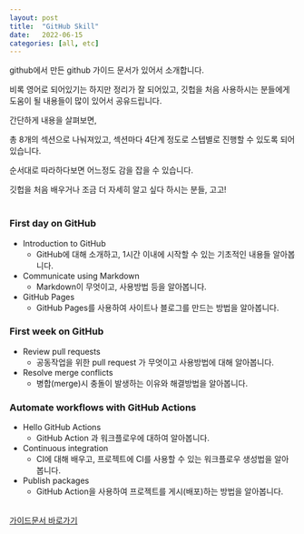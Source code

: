 ```yaml
---
layout: post
title:  "GitHub Skill"
date:   2022-06-15
categories: [all, etc]
---
```

github에서 만든 github 가이드 문서가 있어서 소개합니다.

비록 영어로 되어있기는 하지만 정리가 잘 되어있고, 깃헙을 처음 사용하시는 분들에게 도움이 될 내용들이 많이 있어서 공유드립니다.

간단하게 내용을 살펴보면,

총 8개의 섹션으로 나눠져있고, 섹션마다 4단계 정도로 스텝별로 진행할 수 있도록 되어있습니다.

순서대로 따라하다보면 어느정도 감을 잡을 수 있습니다.

깃헙을 처음 배우거나 조금 더 자세히 알고 싶다 하시는 분들, 고고!
<br><br>

### First day on GitHub

- Introduction to GitHub
    - GitHub에 대해 소개하고, 1시간 이내에 시작할 수 있는 기초적인 내용들 알아봅니다.
- Communicate using Markdown
    - Markdown이 무엇이고, 사용방법 등을 알아봅니다.
- GitHub Pages
    - GitHub Pages를 사용하여 사이트나 블로그를 만드는 방법을 알아봅니다.

### First week on GitHub

- Review pull requests
    - 공동작업을 위한 pull request 가 무엇이고 사용방법에 대해 알아봅니다.
- Resolve merge conflicts
    - 병합(merge)시 충돌이 발생하는 이유와 해결방법을 알아봅니다.

### Automate workflows with GitHub Actions

- Hello GitHub Actions
    - GitHub Action 과 워크플로우에 대하여 알아봅니다.
- Continuous integration
    - CI에 대해 배우고, 프로젝트에 CI를 사용할 수 있는 워크플로우 생성법을 알아봅니다.
- Publish packages
    - GitHub Action을 사용하여 프로젝트를 게시(배포)하는 방법을 알아봅니다.
<br><br>

[가이드문서 바로가기](https://skills.github.com/)